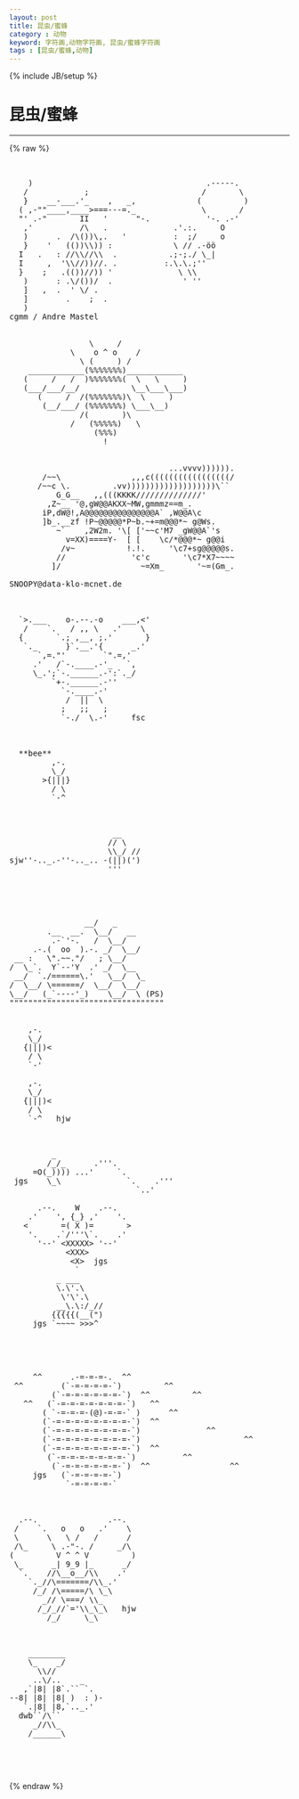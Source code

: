 ```yaml
---
layout: post
title: 昆虫/蜜蜂
category : 动物
keyword: 字符画,动物字符画, 昆虫/蜜蜂字符画
tags : [昆虫/蜜蜂,动物]
---
```

{% include JB/setup %}
# 昆虫/蜜蜂
---
{% raw %}
<pre>


    )                                     .-----.
   /            ;                        /       \
   }    __-___.&#039;_    ,   _,             (         )
  ( ,-&quot;&quot;____,____&gt;===---=._              \       /
  &quot;&#039; .-&quot;       II   &#039;      &quot;-.            &#039;-. .-&#039;
   ,&#039;          /\   .              .&#039;.:.     O
   )      .  /\())\,.   &#039;          :  ;/     o
   }    &#039;   (())\\)) :             \ // .-öö
  I   .   : //\\//\\  .           .;-;./ \_|
  I     ,  &#039;\\//))//. .          :.\.\.;&#039;&#039;
  }    ;   .(())//)) &#039;              \ \\
   )      : .\/())/  .               &#039; &#039;&#039;
   ]   ,  .  &#039; \/ .
   ]        .    ;  .
   )
cgmm / Andre Mastel


                 \     /
             \    o ^ o    /
               \ (     ) /
    ____________(%%%%%%%)____________
   (     /   /  )%%%%%%%(  \   \     )
   (___/___/__/           \__\___\___)
      (     /  /(%%%%%%%)\  \     )
       (__/___/ (%%%%%%%) \___\__)
               /(       )\
             /   (%%%%%)   \
                  (%%%)
                    !


                                  ...vvvv)))))).
       /~~\               ,,,c(((((((((((((((((/
      /~~c \.         .vv)))))))))))))))))))\``
          G_G__   ,,(((KKKK//////////////&#039;
        ,Z~__ &#039;@,gW@@AKXX~MW,gmmmz==m_.
       iP,dW@!,A@@@@@@@@@@@@@@@A` ,W@@A\c
       ]b_.__zf !P~@@@@@*P~b.~+=m@@@*~ g@Ws.
          ~`    ,2W2m. &#039;\[ [&#039;~~c&#039;M7 _gW@@A`&#039;s
            v=XX)====Y-  [ [    \c/*@@@*~ g@@i
           /v~           !.!.     &#039;\c7+sg@@@@@s.
          //              &#039;c&#039;c       &#039;\c7*X7~~~~
         ]/                 ~=Xm_       &#039;~=(Gm_.

SNOOPY@data-klo-mcnet.de



  `&gt;.___    o-.--.-o    ___,&lt;&#039; 
   /    `.   / ,, \   .&#039;    \     
  {       `.; ,__, ;.&#039;       }  
   `._      }`.__.&#039;{      _.&#039;   
      `,=.&quot;&#039;        `&quot;.=,&#039;     
     .&#039;   /`-.____.-&#039;_   `,   
     \_.&#039;;`-.______.-&#039;:`._/  
         `+-.______.-&#039;&#039;  
           `-.____.-&#039;     
            /  ||  \   
           ;   ;;   ;   
           `-./  \.-&#039;     fsc 



  **bee**
         ,-.   
         \_/   
       &gt;{|||} 
         / \   
         `-^      



                      __
                     // \
                     \\_/ //
sjw&#039;&#039;-.._.-&#039;&#039;-.._.. -(||)(&#039;)
                     &#039;&#039;&#039;





                __/   _
        .__  __.  \__/   __
         .-`&#039;-.   /  \__/
     .-.(  oo  ).-. _/  \__/
 __ :   \&quot;.~~.&quot;/   ; \__/
/  \_`.  Y`--&#039;Y  .&#039; _/  \__
 __/  `./======\.&#039;   \__/  \_
/  \__/ \======/  \__/  \__/
\__/   (_`----&#039;_)    \__/  \ (PS)
&quot;&quot;&quot;&quot;&quot;&quot;&quot;&quot;&quot;&quot;&quot;&quot;&quot;&quot;&quot;&quot;&quot;&quot;&quot;&quot;&quot;&quot;&quot;&quot;&quot;&quot;&quot;&quot;&quot;&quot;&quot;&quot;&quot;


    ,-.
    \_/
   {|||)&lt;
    / \
    `-&#039;

    ,-.
    \_/
   {|||)&lt;
    / \
    `-^   hjw



         _
        /_/_      .&#039;&#039;&#039;.
     =O(_)))) ...&#039;     `.
 jgs    \_\              `.    .&#039;&#039;&#039;
                           `..&#039;

      .--.    W    .--.
    .&#039;    &#039;, {_} ,&#039;    &#039;.
   &lt;       =( X )=       &gt;
    &#039;.    .`/&#039;&#039;&#039;\`.    .&#039;
      &#039;--&#039; &lt;XXXXX&gt; &#039;--&#039;
            &lt;XXX&gt;
             &lt;X&gt;  jgs
              `
          _ ___
          \.\&#039;.\
           \&#039;\&#039;.\
          __\.\:/_//
         {{{{{(__(&quot;)
     jgs `~~~~ &gt;&gt;&gt;^





     ^^      .-=-=-=-.  ^^
 ^^        (`-=-=-=-=-`)         ^^
         (`-=-=-=-=-=-=-`)  ^^         ^^
   ^^   (`-=-=-=-=-=-=-=-`)   ^^                            ^^
       ( `-=-=-=-(@)-=-=-` )      ^^
       (`-=-=-=-=-=-=-=-=-`)  ^^
       (`-=-=-=-=-=-=-=-=-`)              ^^
       (`-=-=-=-=-=-=-=-=-`)                      ^^
       (`-=-=-=-=-=-=-=-=-`)  ^^
        (`-=-=-=-=-=-=-=-`)          ^^
         (`-=-=-=-=-=-=-`)  ^^                 ^^
     jgs   (`-=-=-=-=-`)
            `-=-=-=-=-`



  .--.               .--.
 /    `.   o   o   .&#039;    \
 \      \   \ /   /      /
 /\_     \ .-&quot;-. /     _/\
(         V ^ ^ V         )
 \_      _| 9_9 |_      _/
  `.    //\__o__/\\    .&#039;
    `._//\=======/\\_.&#039;
     /_/ /\=====/\ \_\
       _// \===/ \\_
      /_/_//`=&#039;\\_\_\   hjw
        /_/     \_\



    ________
    \_    _/
      \\//
     ..\/..    _
   ,`|8| |8`.`` `.
--8| |8| |8| )  : )-
   `.|8| |8,`.._.&#039;
  dwb``/\``
     _//\\_      
    /______\



 </pre>
{% endraw %}
